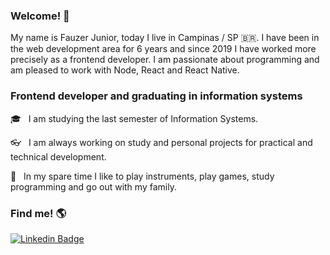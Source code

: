### Welcome! 🤟

My name is Fauzer Junior, today I live in Campinas / SP 🇧🇷. I have been in the web development area for 6 years and since 2019 I have worked more precisely as a frontend developer.
I am passionate about programming and am pleased to work with Node, React and React Native.

### Frontend developer and graduating in information systems

<p>🎓 &nbsp; I am studying the last semester of Information Systems.</p>
<p>👓 &nbsp; I am always working on study and personal projects for practical and technical development.</p>
<p>🎸 &nbsp; In my spare time I like to play instruments, play games, study programming and go out with my family.</p>

### Find me! 🌎

[![Linkedin Badge](https://img.shields.io/badge/-LinkedIn-blue?style=flat-square&logo=Linkedin&logoColor=white&link=https://www.linkedin.com/in/fauzerjunnior)](https://www.linkedin.com/in/fauzerjunnior)
